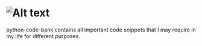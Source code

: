 # ![Alt text](https://www.python.org/static/img/python-logo@2x.png)
 python-code-bank
contains all important code snippets that I may require in my life for different purposes.
